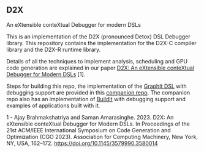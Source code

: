 ## D2X

An eXtensible conteXtual Debugger for modern DSLs

This is an implementation of the D2X (pronounced Detox) DSL Debugger library. This repository contains the implementation for the D2X-C compiler library and the D2X-R runtime library. 

Details of all the techniques to implement analysis, scheduling and GPU code generation are explained in our paper [D2X: An eXtensible conteXtual Debugger for Modern DSLs](https://buildit.so/publications) [1]. 

Steps for building this repo, the implementation of the [GraphIt DSL](https://graphit-lang.org) with debugging support are provided in this [companion repo](https://github.com/BuildIt-lang/d2x_cgo23_artifacts). The companion repo also has an implementation of [BuildIt](https://buildit.so) with debugging support and examples of applications built with it. 

1 - Ajay Brahmakshatriya and Saman Amarasinghe. 2023. D2X: An eXtensible conteXtual Debugger for Modern DSLs. In Proceedings of the 21st ACM/IEEE International Symposium on Code Generation and Optimization (CGO 2023). Association for Computing Machinery, New York, NY, USA, 162–172. https://doi.org/10.1145/3579990.3580014
